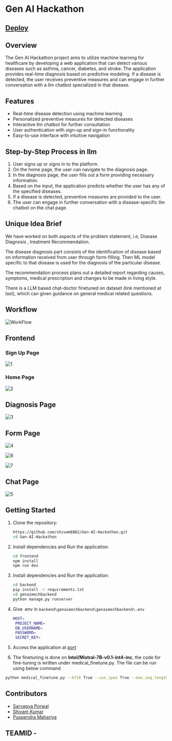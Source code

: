 # Gen AI Hackathon

## [Deploy](https://gen-ai-mech-hackathon.vercel.app/)

## Overview

The Gen AI Hackathon project aims to utilize machine learning for healthcare by developing a web application that can detect various diseases such as asthma, cancer, diabetes, and stroke. The application provides real-time diagnosis based on predictive modeling. If a disease is detected, the user receives preventive measures and can engage in further conversation with a llm chatbot specialized in that disease.

## Features

- Real-time disease detection using machine learning
- Personalized preventive measures for detected diseases
- Interactive llm chatbot for further consultation
- User authentication with sign-up and sign-in functionality
- Easy-to-use interface with intuitive navigation

## Step-by-Step Process in llm

1. User signs up or signs in to the platform.
2. On the home page, the user can navigate to the diagnosis page.
3. In the diagnosis page, the user fills out a form providing necessary information.
4. Based on the input, the application predicts whether the user has any of the specified diseases.
5. If a disease is detected, preventive measures are provided to the user.
6. The user can engage in further conversation with a disease-specific llm chatbot on the chat page.

## Unique Idea Brief

We have worked on both aspects of the problem statement, i.e, Disease Diagnosis , treatment Recommendation.

The disease diagnosis part consists of the identification of disease based on information received from user through form-filling. Then ML model specific to that disease is used for the diagnosis of the particular disease.

The recommendation process plans out a detailed report regarding causes, symptoms, medical prescription and changes to be made in living style.

There is a LLM based chat-doctor finetuned on dataset (link mentioned at last), which can given guidance on general medical related questions.

## Workflow

![WorkFlow](/image/WORKFLOW.png)

## Frontend

### Sign Up Page

![1](/image/1.png)

### Home Page

![2](/image/2.png)

## Diagnosis Page

![3](/image/3.png)

## Form Page

![4](/image/4.png)

![6](/image/6.png)

![7](/image/7.png)

## Chat Page

![5](/image/5.png)

## Getting Started

1. Clone the repository:

   ```bash
   https://github.com/shivam6862/Gen-AI-Hackathon.git
   cd Gen-AI-Hackathon
   ```

2. Install dependencies and Run the application:

   ```bash
   cd frontend
   npm install
   npm run dev
   ```

3. Install dependencies and Run the application:

   ```bash
   cd backend
   pip install -r requirements.txt
   cd genaimechbackend
   python manage.py runserver
   ```

4. Give .env in `backend\genaimechbackend\genaimechbackend\.env`

   ```bash
   HOST=
    PROJECT_NAME=
    DB_USERNAME=
    PASSWORD=
    SECRET_KEY=
   ```

5. Access the application at [port](http://localhost:3000)

6. The finetuning is done on **Intel/Mistral-7B-v0.1-int4-inc**, the code for fine-tuning is written under medical_finetune.py. The file can be run using below command

```bash
python medical_finetune.py --bf16 True --use_ipex True --max_seq_length 512
```

## Contributors

- [Sarvagya Porwal](https://github.com/Sar2580P)
- [Shivam Kumar](https://github.com/shivam6862)
- [Puspendra Mahariya](https://github.com/silent-cipher)

## TEAMID -

```

```
